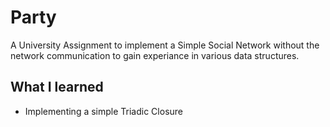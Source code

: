 # Party
A University Assignment to implement a Simple Social Network without the network communication to gain experiance in various data structures.

## What I learned

- Implementing a simple Triadic Closure

